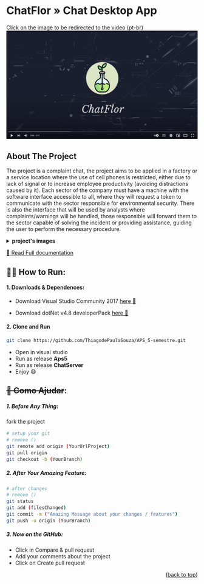 <div id="top"></div>

# ChatFlor » Chat Desktop App
Click on the image to be redirected to the video (pt-br)
[![Watch the video](./assets/logo.PNG)](https://youtu.be/KarST4bMkqg)

## About The Project

The project is a complaint chat, the project aims to be applied in a factory or a service location where the use of cell phones is restricted, either due to lack of signal or to increase employee productivity (avoiding distractions caused by it). 
Each sector of the company must have a machine with the software interface accessible to all, where they will request a token to communicate with the sector responsible for environmental security. 
There is also the interface that will be used by analysts where complaints/warnings will be handled, those responsible will forward them to the sector capable of solving the incident or providing assistance, guiding the user to perform the necessary procedure.
<details>
  <summary><strong>project's images</strong></summary>
  <ul>
    <img src="./assets/login.gif">
    <img src="./assets/denunciante.gif">
    <img src="./assets/analista.gif">
    <img src="./assets/server.gif">
  </ul>
</details>

[📄 Read Full documentation](./assets/APS%202022.1.pdf)

## 👷‍♂️ How to Run:

#### 1. Downloads & Dependences:
- Download Visual Studio Community 2017 [here 🧱](https://my.visualstudio.com/Downloads?q=visual%20studio%202017&wt.mc_id=o~msft~vscom~older-downloads)

- Download dotNet v4.8 developerPack [here 🧱](https://dotnet.microsoft.com/en-us/download/visual-studio-sdks?utm_source=getdotnetsdk&utm_medium=referral)

#### 2. Clone and Run

```bash
git clone https://github.com/ThiagodePaulaSouza/APS_5-semestre.git
```
- Open in visual studio
- Run as release **Aps5**
- Run as release **ChatServer**
- Enjoy 😄

## ~~🥳 Como Ajudar~~:

##### 1. Before Any Thing:

fork the project
``````bash
# setup your git
# remove ()
git remote add origin (YourUrlProject)
git pull origin
git checkout -b (YourBranch)
``````

##### 2. After Your Amazing Feature:

``````bash
# after changes
# remove ()
git status
git add (filesChanged)
git commit -m ("Amazing Message about your changes / features")
git push -u origin (YourBranch)
``````

##### 3. Now on the GitHub:

- Click in Compare & pull request
- Add your comments about the project
- Click on Create pull request

<p align="right">(<a href="#top">back to top</a>)</p>
